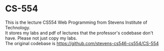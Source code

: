 # CS-554 #
This is the lecture CS554 Web Programming from Stevens Institute of Technology.  
It stores my labs and pdf of lectures that the professor's codebase don't have. Please not just copy my labs.  
The original codebase is https://github.com/stevens-cs546-cs554/CS-554
